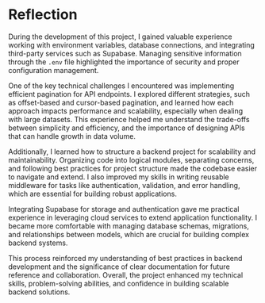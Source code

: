 # Reflection

During the development of this project, I gained valuable experience working with environment variables, database connections, and integrating third-party services such as Supabase. Managing sensitive information through the `.env` file highlighted the importance of security and proper configuration management.

One of the key technical challenges I encountered was implementing efficient pagination for API endpoints. I explored different strategies, such as offset-based and cursor-based pagination, and learned how each approach impacts performance and scalability, especially when dealing with large datasets. This experience helped me understand the trade-offs between simplicity and efficiency, and the importance of designing APIs that can handle growth in data volume.

Additionally, I learned how to structure a backend project for scalability and maintainability. Organizing code into logical modules, separating concerns, and following best practices for project structure made the codebase easier to navigate and extend. I also improved my skills in writing reusable middleware for tasks like authentication, validation, and error handling, which are essential for building robust applications.

Integrating Supabase for storage and authentication gave me practical experience in leveraging cloud services to extend application functionality. I became more comfortable with managing database schemas, migrations, and relationships between models, which are crucial for building complex backend systems.

This process reinforced my understanding of best practices in backend development and the significance of clear documentation for future reference and collaboration. Overall, the project enhanced my technical skills, problem-solving abilities, and confidence in building scalable backend solutions.
